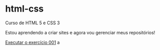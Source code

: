 # html-css
 Curso de HTML 5 e CSS 3

Estou aprendendo a criar sites e agora vou gerenciar meus repositórios!

<a href="https://carloscorrea22.github.io/html-css/exercicios/ex001/index.html">Executar o exercício 001</a> a